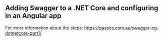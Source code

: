 ## Adding Swagger to a .NET Core and configuring in an Angular app

For more information about the steps: https://passos.com.au/swagger-ng-dotnetcore-part1/